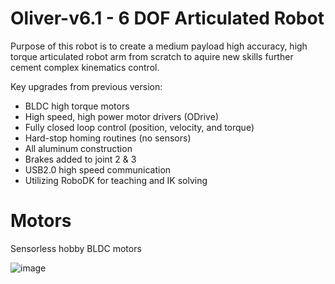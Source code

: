 # Oliver-v6.1 - 6 DOF Articulated Robot
Purpose of this robot is to create a medium payload high accuracy, high torque articulated robot arm from scratch to aquire new skills further cement complex kinematics control.

Key upgrades from previous version:
- BLDC high torque motors
- High speed, high power motor drivers (ODrive)
- Fully closed loop control (position, velocity, and torque)
- Hard-stop homing routines (no sensors)
- All aluminum construction
- Brakes added to joint 2 & 3
- USB2.0 high speed communication
- Utilizing RoboDK for teaching and IK solving

# Motors
Sensorless hobby BLDC motors

![image](https://user-images.githubusercontent.com/55325587/148709207-4519504b-9112-4e30-9131-a9ad66d03018.png)
